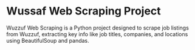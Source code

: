 # Wussaf Web Scraping Project

Wuzzuf Web Scraping is a Python project designed to scrape job listings from Wuzzuf, extracting key info like job titles, companies, and locations using BeautifulSoup and pandas.
